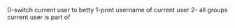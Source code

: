 0-switch current user to betty
1-print username of current user
2- all groups current user is part of 
